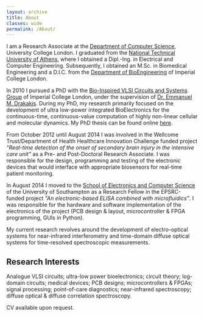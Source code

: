 ```yaml
---
layout: archive
title: About
classes: wide
permalink: /About/
---
```


I am a Research Associate at the [Department of Computer Science](http://www.cs.ucl.ac.uk/home/), University College London. 
I graduated from the [National Technical University of Athens](https://www.ece.ntua.gr/en), where I obtained a Dipl.-Ing. in Electrical and Computer Engineering.
Subsequently, I obtained an M.Sc. in Biomedical Engineering and a D.I.C. from the [Department of BioEngineering](https://www.imperial.ac.uk/bioengineering) of Imperial College London.

In 2010 I pursued a PhD with the [Bio-Inspired VLSI Circuits and Systems Group](http://www.bg.ic.ac.uk/research/e.drakakis/) of Imperial College London, under the supervision of [Dr. Emmanuel M. Drakakis](https://www.imperial.ac.uk/people/e.drakakis). During my PhD, my research primarily focused on the development of ultra low-power integrated BioElectronics for the continuous-time, continuous-value computation of highly non-linear cellular and molecular dynamics. My PhD thesis can be found online [here](https://ethos.bl.uk/OrderDetails.do;jsessionid=E900351C7863F2580F8CE862806F5AFD?uin=uk.bl.ethos.668216).

From October 2012 until August 2014 I was involved in the Wellcome Trust/Department of Health Healthcare Innovation Challenge funded project *"Real-time detection of the onset of secondary brain injury in the intensive care unit"* as a Pre- and Post-Doctoral Research Associate. I was responsible for the design, programming and testing of the electronic devices that would interface with appropriate biosensors for real-time patient monitoring.

In August 2014 I moved to the [School of Electronics and Computer Science](https://www.ecs.soton.ac.uk/) of the University of Southampton as a Research Fellow in the EPSRC-funded project *"An electronic-based ELISA combined with microfluidics"*. I was responsible for the hardware and software implementation of the electronics of the project (PCB design & layout, microcontroller & FPGA programming, GUIs in Python).

My current research revolves around the development of electro-optical systems for near-infrared interferometry and time-domain diffuse optical systems for time-resolved spectroscopic measurements.    

## Research Interests
Analogue VLSI circuits; ultra-low power bioelectronics; circuit theory; log-domain circuits; medical devices; PCB designs; microcontrollers & FPGAs; signal processing; point-of-care diagnostics; near-infrared spectroscopy; diffuse optical & diffuse correlation spectroscopy.

CV available upon request.

